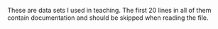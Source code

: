 These are data sets I used in teaching.  The first 20 lines in all of them contain documentation and should be skipped when reading the file.
